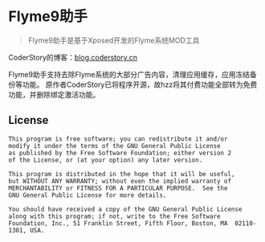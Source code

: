 # Flyme9助手

> Flyme9助手是基于Xposed开发的Flyme系统MOD工具

CoderStory的博客：[blog.coderstory.cn](https://blog.coderstory.cn)   
 
 
 
Flyme9助手支持去除Flyme系统的大部分广告内容，清理应用缓存，应用冻结备份等功能。
原作者CoderStory已将程序开源，故hzz将其付费功能全部转为免费功能，并删除绑定激活功能。


## License
```text
This program is free software; you can redistribute it and/or
modify it under the terms of the GNU General Public License
as published by the Free Software Foundation; either version 2
of the License, or (at your option) any later version.

This program is distributed in the hope that it will be useful,
but WITHOUT ANY WARRANTY; without even the implied warranty of
MERCHANTABILITY or FITNESS FOR A PARTICULAR PURPOSE.  See the
GNU General Public License for more details.

You should have received a copy of the GNU General Public License
along with this program; if not, write to the Free Software
Foundation, Inc., 51 Franklin Street, Fifth Floor, Boston, MA  02110-1301, USA.
```
